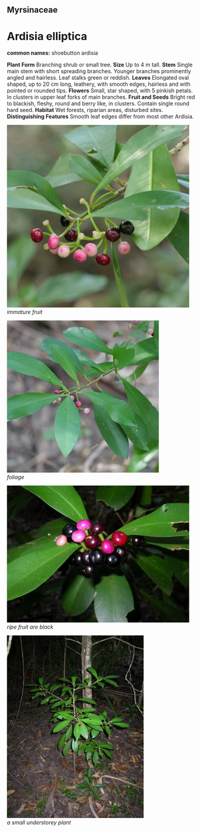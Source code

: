 ## Myrsinaceae
# Ardisia elliptica
**common names:** shoebutton ardisia

**Plant Form** Branching shrub or small tree. **Size** Up to 4 m tall. **Stem** Single main stem with short spreading branches. Younger branches prominently angled and hairless. Leaf stalks green or reddish. **Leaves** Elongated oval shaped, up to 20 cm long, leathery, with smooth edges, hairless and with pointed or rounded tips. **Flowers** Small, star shaped, with 5 pinkish petals. In clusters in upper leaf forks of main branches. **Fruit and Seeds** Bright red to blackish, fleshy, round and berry like, in clusters. Contain single round hard seed. **Habitat** Wet forests, riparian areas, disturbed sites. **Distinguishing Features** Smooth leaf edges differ from most other Ardisia.


![immature fruit](91003_P1199888.jpg)  
 *immature fruit* 

![foliage](93796_P1197402.jpg)  
 *foliage* 

![ripe fruit are black](6700_IMGP8053.jpg)  
 *ripe fruit are black* 

![a small understorey plant](6702_IMGP8065.jpg)  
 *a small understorey plant* 

